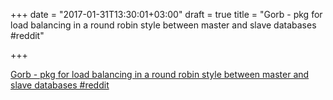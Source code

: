 +++
date = "2017-01-31T13:30:01+03:00"
draft = true
title = "Gorb - pkg for load balancing in a round robin style between master and slave databases  #reddit"

+++

<p><a href="https://t.co/ujU24Bo09I">Gorb - pkg for load balancing in a round robin style between master and slave databases  #reddit</a></p>
